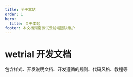 ```yaml
---
title: 关于本站
order: 1
hero:
  title: 关于本站
footer: 本文档湖南微试云前端团队维护
---
```


# wetrial 开发文档

包含样式、开发说明文档、开发遵循的规则、代码风格、教程等
